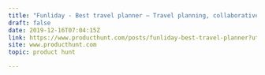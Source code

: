 ```yaml
---
title: "Funliday - Best travel planner — Travel planning, collaborative editing and share memories"
draft: false
date: 2019-12-16T07:04:15Z
link: https://www.producthunt.com/posts/funliday-best-travel-planner?utm_medium=RSS&utm_source=hune
site: www.producthunt.com
topic: product hunt  

---
```

